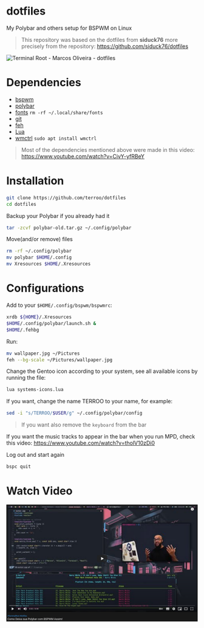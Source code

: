 # dotfiles
My Polybar and others setup for BSPWM on Linux
> This repository was based on the dotfiles from **siduck76** more precisely from the repository: <https://github.com/siduck76/dotfiles>

![Terminal Root - Marcos Oliveira - dotfiles](./dotfiles.jpg "Terminal Root - Marcos Oliveira - dotfiles")

# Dependencies
+ [bspwm](https://github.com/baskerville/bspwm)
+ [polybar](https://github.com/polybar/polybar)
+ [fonts](https://github.com/terroo/fonts) `rm -rf ~/.local/share/fonts`
+ [git](https://git-scm.com)
+ [feh](https://feh.finalrewind.org/) 
+ [Lua](https://www.lua.org/)
+ [wmctrl](http://tripie.sweb.cz/utils/wmctrl/) `sudo apt install wmctrl`
> Most of the dependencies mentioned above were made in this video: <https://www.youtube.com/watch?v=CivY-yfRBeY>

# Installation
```sh
git clone https://github.com/terroo/dotfiles
cd dotfiles
```

Backup your Polybar if you already had it
```sh
tar -zcvf polybar-old.tar.gz ~/.config/polybar
```

Move(and/or remove) files
```sh
rm -rf ~/.config/polybar
mv polybar $HOME/.config
mv Xresources $HOME/.Xresources
```

# Configurations
Add to your `$HOME/.config/bspwm/bspwmrc`:
```sh
xrdb ${HOME}/.Xresources
$HOME/.config/polybar/launch.sh &
$HOME/.fehbg
```

Run:
```sh
mv wallpaper.jpg ~/Pictures
feh --bg-scale ~/Pictures/wallpaper.jpg
```

Change the Gentoo icon according to your system, see all available icons by running the file:
```sh
lua systems-icons.lua
```


If you want, change the name TERROO to your name, for example:
```sh
sed -i "s/TERROO/$USER/g" ~/.config/polybar/config
```
> If you want also remove the `keyboard` from the bar

If you want the music tracks to appear in the bar when you run MPD, check this video: <https://www.youtube.com/watch?v=tholV10zDi0>

Log out and start again
```sh
bspc quit
```

# Watch Video
[![Dotfiles Marcos Oliveira](./video.png "Dotfiles Marcos Oliveira")](https://www.youtube.com/watch?v=5UHDruEz7dI)

